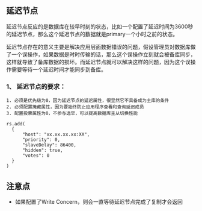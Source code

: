 ## 延迟节点

延迟节点反应的是数据库在较早时刻的状态，比如一个配置了延迟时间为3600秒的延迟节点，那么这个延迟节点的数据就是primary一个小时之前的状态。

延迟节点存在的意义主要是解决应用层面数据错误的问题，假设管理员对数据库做了一个误操作，如果数据是时时传输的话，那么这个误操作立刻就会被备库同步，这样就导致了备库数据的损坏。而延迟节点就可以解决这样的问题，因为这个误操作需要等待一个延迟时间才能同步到备库。

### 1、 延迟节点的要求：

```undefined
1. 必须是优先级为0，因为延迟节点的延迟属性，很显然它不具备成为主库的条件
2. 必须配置掩藏属性，因为要始终防止应用程序查看和查询延迟成员
3. 配置投票属性为0，不参与选举，可以提高数据库主从切换性能

rs.add(
  {
      "host": "xx.xx.xx.xx:XX",
      "priority": 0,
      "slaveDelay": 86400,
      "hidden": true,
      "votes": 0
  }
)
```

## 注意点

- 如果配置了Write Concern，则会一直等待延迟节点完成了复制才会返回
